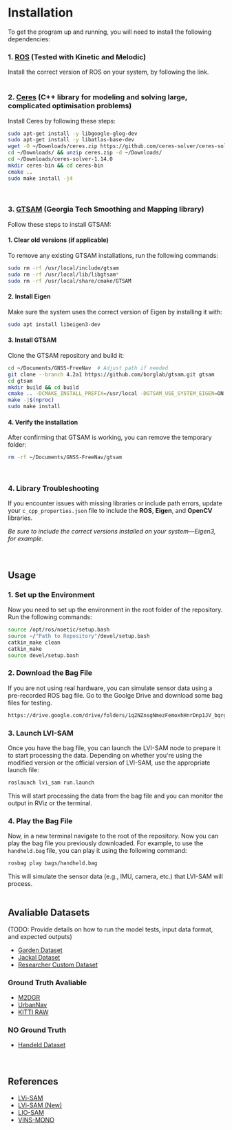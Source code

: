 # Installation  
To get the program up and running, you will need to install the following dependencies:

### 1. [ROS](http://wiki.ros.org/ROS/Installation) (Tested with Kinetic and Melodic)
   Install the correct version of ROS on your system, by following the link. 
   </br></br>
   

### 2. [Ceres](http://ceres-solver.org/installation.html) (C++ library for modeling and solving large, complicated optimisation problems)
   Install Ceres by following these steps:
   ```bash
   sudo apt-get install -y libgoogle-glog-dev
   sudo apt-get install -y libatlas-base-dev
   wget -O ~/Downloads/ceres.zip https://github.com/ceres-solver/ceres-solver/archive/1.14.0.zip
   cd ~/Downloads/ && unzip ceres.zip -d ~/Downloads/
   cd ~/Downloads/ceres-solver-1.14.0
   mkdir ceres-bin && cd ceres-bin
   cmake ..
   sudo make install -j4 
   ```
   </br>


### 3. [GTSAM](https://gtsam.org/get_started/) (Georgia Tech Smoothing and Mapping library)
Follow these steps to install GTSAM:
   #### 1. Clear old versions (if applicable)
   To remove any existing GTSAM installations, run the following commands:
   ```bash
   sudo rm -rf /usr/local/include/gtsam
   sudo rm -rf /usr/local/lib/libgtsam*
   sudo rm -rf /usr/local/share/cmake/GTSAM
   ```

   #### 2. Install Eigen
   Make sure the system uses the correct version of Eigen by installing it with:
   ```bash
   sudo apt install libeigen3-dev
   ```

   #### 3. Install GTSAM
   Clone the GTSAM repository and build it:
   ```bash
   cd ~/Documents/GNSS-FreeNav  # Adjust path if needed
   git clone --branch 4.2a1 https://github.com/borglab/gtsam.git gtsam
   cd gtsam
   mkdir build && cd build
   cmake .. -DCMAKE_INSTALL_PREFIX=/usr/local -DGTSAM_USE_SYSTEM_EIGEN=ON
   make -j$(nproc)
   sudo make install
   ```

   #### 4. Verify the installation
   After confirming that GTSAM is working, you can remove the temporary folder:
   ```bash
   rm -rf ~/Documents/GNSS-FreeNav/gtsam
   ```
   </br>
   
### 4. Library Troubleshooting  
If you encounter issues with missing libraries or include path errors, update your `c_cpp_properties.json` file to include the **ROS**, **Eigen**, and **OpenCV** libraries.  

*Be sure to include the correct versions installed on your system—Eigen3, for example.*  
</br></br>


## Usage
   ### 1. Set up the Environment
   Now you need to set up the environment in the root folder of the repository. Run the following commands:
   ```bash
   source /opt/ros/noetic/setup.bash
   source ~/"Path to Repository"/devel/setup.bash
   catkin_make clean
   catkin_make
   source devel/setup.bash
   ```
   
   ### 2. Download the Bag File
   If you are not using real hardware, you can simulate sensor data using a pre-recorded ROS bag file. Go to the Goolge Drive and download some bag files for testing.
   ```bash
   https://drive.google.com/drive/folders/1q2NZnsgNmezFemoxhHnrDnp1JV_bqrgV?usp=sharing
   ```

   ### 3. Launch LVI-SAM
   Once you have the bag file, you can launch the LVI-SAM node to prepare it to start processing the data. Depending on whether you're using the modified version or the official version of LVI-SAM, use the appropriate launch file:
   ```bash
   roslaunch lvi_sam run.launch
   ```   
   This will start processing the data from the bag file and you can monitor the output in RViz or the terminal.
      
   ### 4. Play the Bag File
   Now, in a new terminal navigate to the root of the repository. Now you can play the bag file you previously downloaded. For example, to use the `handheld.bag` file, you can play it using the following command:
   ```bash
   rosbag play bags/handheld.bag
   ```
   This will simulate the sensor data (e.g., IMU, camera, etc.) that LVI-SAM will process.
   </br></br>


## Avaliable Datasets  
(TODO: Provide details on how to run the model tests, input data format, and expected outputs)  
- [Garden Dataset](https://drive.google.com/drive/folders/1q2NZnsgNmezFemoxhHnrDnp1JV_bqrgV)  
- [Jackal Dataset](https://drive.google.com/drive/folders/1q2NZnsgNmezFemoxhHnrDnp1JV_bqrgV)  
- [Researcher Custom Dataset](https://onedrive.live.com/?id=70D9B7DF4F8C1AA6!458&resid=70D9B7DF4F8C1AA6!458&redeem=aHR0cHM6Ly8xZHJ2Lm1zL3UvcyFBcVlhakVfZnQ5bHdnMHBhSlF1X0RSelUtR1E1P2U9QTk1eWZu&migratedtospo=true&cid=70d9b7df4f8c1aa6)
### Ground Truth Avaliable
- [M2DGR](https://github.com/SJTU-ViSYS/M2DGR?tab=readme-ov-file#dataset-sequences) 
- [UrbanNav](https://www.dropbox.com/scl/fi/6ffoquf2y9kzyzdzhuig4/2020-03-14-16-45-35.bag.tar.gz?rlkey=kagl01g4774u2mwi595xgi8l0&e=1&dl=0)
- [KITTI RAW](https://onedrive.live.com/?redeem=aHR0cHM6Ly8xZHJ2Lm1zL3UvcyFBcVlhakVfZnQ5bHdnMHR1aHF5WnFkNE1VanFwP2U9aG52a1pv&cid=70D9B7DF4F8C1AA6&id=70D9B7DF4F8C1AA6%21459&parId=root&o=OneUp)

### NO Ground Truth
- [Handeld Dataset](https://drive.google.com/drive/folders/1q2NZnsgNmezFemoxhHnrDnp1JV_bqrgV)   
</br></br>


## References  
- [LVi-SAM](https://github.com/TixiaoShan/LVI-SAM)  
- [LVi-SAM (New)](https://github.com/Cc19245/LVI-SAM-Easyused/tree/new)  
- [LIO-SAM](https://github.com/TixiaoShan/LIO-SAM)
- [VINS-MONO](https://github.com/HKUST-Aerial-Robotics/VINS-Mono)
